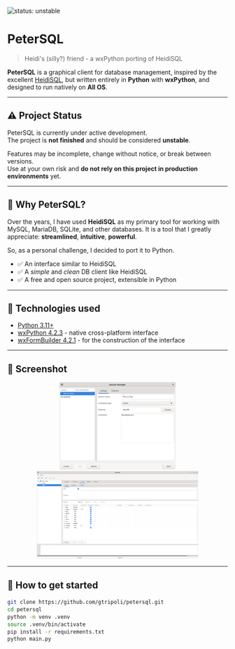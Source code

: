 ![status: unstable](https://img.shields.io/badge/status-unstable-orange)

# PeterSQL

> Heidi's (silly?) friend - a wxPython porting of HeidiSQL

**PeterSQL** is a graphical client for database management, inspired by the
excellent [HeidiSQL](https://www.heidisql.com/), but written entirely in **Python** with **wxPython**, and designed to
run natively on **All OS**.

---

## ⚠️ Project Status

PeterSQL is currently under active development.  
The project is **not finished** and should be considered **unstable**.

Features may be incomplete, change without notice, or break between versions.  
Use at your own risk and **do not rely on this project in production environments** yet.

---

## 🧭 Why PeterSQL?

Over the years, I have used **HeidiSQL** as my primary tool for working with MySQL, MariaDB, SQLite, and other
databases. It is a tool that I greatly appreciate: **streamlined**, **intuitive**, **powerful**.

So, as a personal challenge, I decided to port it to Python.

- ✅ An interface similar to HeidiSQL
- ✅ A *simple* and *clean* DB client like HeidiSQL
- ✅ A free and open source project, extensible in Python

---

## 🔧 Technologies used

- [Python 3.11+](https://www.python.org/)
- [wxPython 4.2.3](https://wxpython.org/) - native cross-platform interface
- [wxFormBuilder 4.2.1](https://github.com/wxFormBuilder/wxFormBuilder) - for the construction of the interface

---

## 📸 Screenshot
<p align="center">
  <img src="screenshot/session_manager.png" alt="Session Manager" height="200"/>
  <img src="screenshot/main_frame.png" alt="Main Frame" height="200"/>
</p>

---

## 🚀 How to get started

```bash
git clone https://github.com/gtripoli/petersql.git
cd petersql
python -m venv .venv
source .venv/bin/activate
pip install -r requirements.txt
python main.py
```